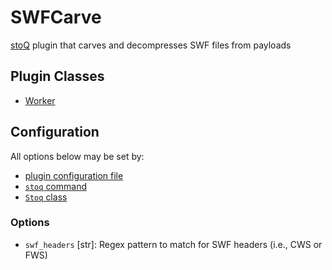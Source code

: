 # SWFCarve

[stoQ](https://stoq-framework.readthedocs.io/en/latest/index.html) plugin that carves and decompresses SWF files from payloads

## Plugin Classes

- [Worker](https://stoq-framework.readthedocs.io/en/latest/dev/workers.html)

## Configuration

All options below may be set by:

- [plugin configuration file](https://stoq-framework.readthedocs.io/en/latest/dev/plugin_overview.html#configuration)
- [`stoq` command](https://stoq-framework.readthedocs.io/en/latest/gettingstarted.html#plugin-options)
- [`Stoq` class](https://stoq-framework.readthedocs.io/en/latest/dev/core.html?highlight=plugin_opts#using-providers)

### Options

- `swf_headers` [str]: Regex pattern to match for SWF headers (i.e., CWS or FWS)
